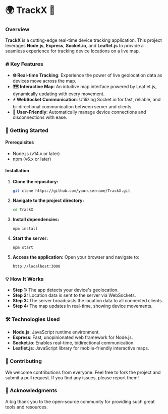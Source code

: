 # 🌍 TrackX 🚀

### Overview
**TrackX** is a cutting-edge real-time device tracking application. This project leverages **Node.js**, **Express**, **Socket.io**, and **Leaflet.js** to provide a seamless experience for tracking device locations on a live map.

### 🔥 Key Features
- **🌐 Real-time Tracking**: Experience the power of live geolocation data as devices move across the map.
- **🗺️ Interactive Map**: An intuitive map interface powered by Leaflet.js, dynamically updating with every movement.
- **⚡ WebSocket Communication**: Utilizing Socket.io for fast, reliable, and bi-directional communication between server and clients.
- **👥 User-Friendly**: Automatically manage device connections and disconnections with ease.

### 🚀 Getting Started

#### Prerequisites
- Node.js (v14.x or later)
- npm (v6.x or later)

#### Installation

1. **Clone the repository:**
    ```bash
    git clone https://github.com/yourusername/TrackX.git
    ```

2. **Navigate to the project directory:**
    ```bash
    cd TrackX
    ```

3. **Install dependencies:**
    ```bash
    npm install
    ```

4. **Start the server:**
    ```bash
    npm start
    ```

5. **Access the application:**
    Open your browser and navigate to:
    ```
    http://localhost:3000
    ```

### 💡 How It Works
- **Step 1:** The app detects your device's geolocation.
- **Step 2:** Location data is sent to the server via WebSockets.
- **Step 3:** The server broadcasts the location data to all connected clients.
- **Step 4:** The map updates in real-time, showing device movements.

### 🛠️ Technologies Used
- **Node.js**: JavaScript runtime environment.
- **Express**: Fast, unopinionated web framework for Node.js.
- **Socket.io**: Enables real-time, bidirectional communication.
- **Leaflet.js**: JavaScript library for mobile-friendly interactive maps.


### 🤝 Contributing
We welcome contributions from everyone. Feel free to fork the project and submit a pull request. If you find any issues, please report them!

### 🎉 Acknowledgments
A big thank you to the open-source community for providing such great tools and resources.

